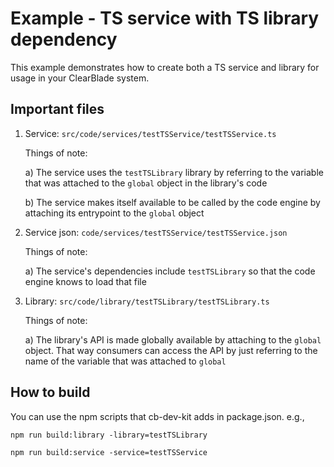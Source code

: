 # Example - TS service with TS library dependency

This example demonstrates how to create both a TS service and library for usage in your ClearBlade system.

## Important files

1. Service: `src/code/services/testTSService/testTSService.ts`

   Things of note:

   a) The service uses the `testTSLibrary` library by referring to the variable that was attached to the `global` object in the library's code

   b) The service makes itself available to be called by the code engine by attaching its entrypoint to the `global` object

2. Service json: `code/services/testTSService/testTSService.json`

   Things of note:

   a) The service's dependencies include `testTSLibrary` so that the code engine knows to load that file

3. Library: `src/code/library/testTSLibrary/testTSLibrary.ts`

   Things of note:

   a) The library's API is made globally available by attaching to the `global` object. That way consumers can access the API by just referring to the name of the variable that was attached to `global`

## How to build

You can use the npm scripts that cb-dev-kit adds in package.json. e.g.,

`npm run build:library -library=testTSLibrary`

`npm run build:service -service=testTSService`
